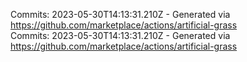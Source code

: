Commits: 2023-05-30T14:13:31.210Z - Generated via https://github.com/marketplace/actions/artificial-grass
<br>
Commits: 2023-05-30T14:13:31.210Z - Generated via https://github.com/marketplace/actions/artificial-grass
<br>
